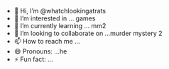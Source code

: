 - 👋 Hi, I’m @whatchlookingatrats
- 👀 I’m interested in ... games
- 🌱 I’m currently learning ... mm2
- 💞️ I’m looking to collaborate on ...murder mystery 2
- 📫 How to reach me ...
- 😄 Pronouns: ...he
- ⚡ Fun fact: ...

<!---
whatchlookingatrats/whatchlookingatrats is a ✨ special ✨ repository because its `README.md` (this file) appears on your GitHub profile.
You can click the Preview link to take a look at your changes.
--->
